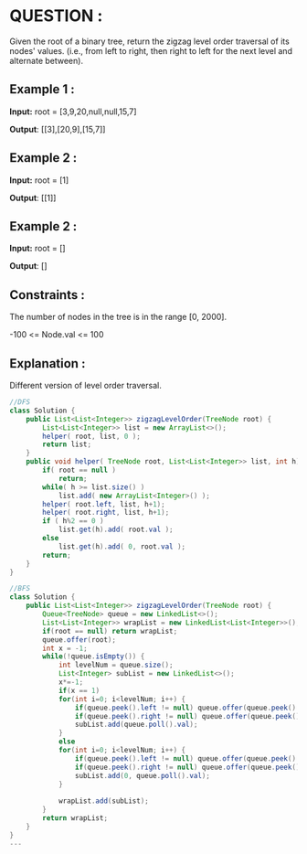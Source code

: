 **<h1>QUESTION : </h1>**
Given the root of a binary tree, return the zigzag level order traversal of its nodes' values. (i.e., from left to right, then right to left for the next level and alternate between).

**<h2>Example 1 :</h2>**

**Input:**  root = [3,9,20,null,null,15,7]

**Output**: [[3],[20,9],[15,7]]

**<h2>Example 2 :</h2>**

**Input:**  root = [1]

**Output**: [[1]]

**<h2>Example 2 :</h2>**

**Input:**  root = []

**Output**: []

**<h2>Constraints :</h2>**
The number of nodes in the tree is in the range [0, 2000].

-100 <= Node.val <= 100

**<h2>Explanation :</h2>**
Different version of level order traversal.

```java
//DFS
class Solution {
    public List<List<Integer>> zigzagLevelOrder(TreeNode root) {
        List<List<Integer>> list = new ArrayList<>();
        helper( root, list, 0 );
        return list;
    }
    public void helper( TreeNode root, List<List<Integer>> list, int h) {
        if( root == null )
            return;
        while( h >= list.size() )
            list.add( new ArrayList<Integer>() );
        helper( root.left, list, h+1);
        helper( root.right, list, h+1);
        if ( h%2 == 0 )
            list.get(h).add( root.val );
        else
            list.get(h).add( 0, root.val );
        return;
    }
}
```

```java
//BFS
class Solution {
    public List<List<Integer>> zigzagLevelOrder(TreeNode root) {
        Queue<TreeNode> queue = new LinkedList<>();
        List<List<Integer>> wrapList = new LinkedList<List<Integer>>();
        if(root == null) return wrapList;
        queue.offer(root);
        int x = -1;
        while(!queue.isEmpty()) {
            int levelNum = queue.size();
            List<Integer> subList = new LinkedList<>();
            x*=-1;
            if(x == 1)
            for(int i=0; i<levelNum; i++) {
                if(queue.peek().left != null) queue.offer(queue.peek().left);
                if(queue.peek().right != null) queue.offer(queue.peek().right);
                subList.add(queue.poll().val);
            }
            else
            for(int i=0; i<levelNum; i++) {
                if(queue.peek().left != null) queue.offer(queue.peek().left);
                if(queue.peek().right != null) queue.offer(queue.peek().right);
                subList.add(0, queue.poll().val);
            }  
            
            wrapList.add(subList);
        }
        return wrapList;
    }
}
---